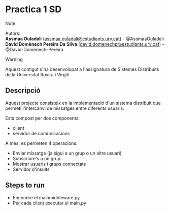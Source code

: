 # Practica 1 SD

> [!NOTE]
> Autors:<br>
> **Assmaa Ouladali** (assmaa.ouladali@estudiants.urv.cat) - @AssmaaOuladali <br>
> **David Domènech Pereira Da Silva** (david.domenechp@estudiants.urv.cat) - @David-Domenech-Pereira

> [!WARNING]
> Aquest contigut s'ha desenvolupat a l'assignatura de Sistemes Distribuits de la Universitat Rovira i Virgili

## Descripció

Aquest projecte consisteix en la implementació d'un sistema distribuit que permeti l'intercanvi de missatges entre diferents usuaris.

Està compost per dos components:
- client
- servidor de comunicacions

A més, es permeten 4 operacions:
- Enviar missatge (ja sigui a un grup o un altre usuari)
- Subscriure's a un grup
- Mostrar usuaris i grups connectats
- Servidor d'insults

## Steps to run

- Encendre el mainmiddleware.py
- Per cada client executar el main.py